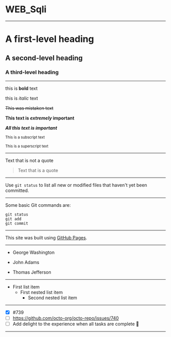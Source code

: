 # WEB_Sqli
-----------------------------------
# A first-level heading
## A second-level heading
### A third-level heading

-----------------------------------

this is __bold__ text

this is _italic_ text

~~This was mistaken text~~

**This text is _extremely_ important**

***All this text is important***

<sub>This is a subscript text</sub>

<sup>This is a superscript text</sup>

---

Text that is not a quote

> Text that is a quote

---

Use `git status` to list all new or modified files that haven't yet been committed.

---

Some basic Git commands are:
```
git status
git add
git commit
```

---

This site was built using [GitHub Pages](https://pages.github.com/).

---

- George Washington
* John Adams
+ Thomas Jefferson

---

- First list item
   - First nested list item
     - Second nested list item
---

- [x] #739
- [ ] https://github.com/octo-org/octo-repo/issues/740
- [ ] Add delight to the experience when all tasks are complete :tada:

---
